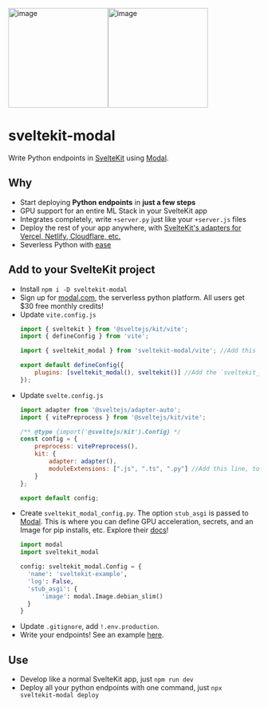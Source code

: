 <img width="200" alt="image" src="https://user-images.githubusercontent.com/20548516/218344678-d41f4c4a-6b1b-48cc-8553-2b9fbe2169d6.png"/><img width="200" alt="image" src="https://user-images.githubusercontent.com/20548516/218344596-1e2e7142-200c-4733-a67c-25c7cfcc36dd.png"/>

# sveltekit-modal
Write Python endpoints in [SvelteKit](https://kit.svelte.dev/) using [Modal](https://modal.com).

## Why
- Start deploying **Python endpoints** in **just a few steps**
- GPU support for an entire ML Stack in your SvelteKit app
- Integrates completely, write `+server.py` just like your `+server.js` files
- Deploy the rest of your app anywhere, with [SvelteKit's adapters for Vercel, Netlify, Cloudflare, etc.](https://kit.svelte.dev/docs/adapters)
- Severless Python with [ease](https://kit.svelte.dev/docs/adapters)

## Add to your SvelteKit project
- Install `npm i -D sveltekit-modal`
- Sign up for [modal.com](https://modal.com/signup), the serverless python platform. All users get $30 free monthly credits!
- Update `vite.config.js`
  ```javascript
  import { sveltekit } from '@sveltejs/kit/vite';
  import { defineConfig } from 'vite';

  import { sveltekit_modal } from 'sveltekit-modal/vite'; //Add this import

  export default defineConfig({
	  plugins: [sveltekit_modal(), sveltekit()] //Add the `sveltekit_modal()` plugin
  });
  ```
- Update `svelte.config.js`
  ```javascript
  import adapter from '@sveltejs/adapter-auto';
  import { vitePreprocess } from '@sveltejs/kit/vite';

  /** @type {import('@sveltejs/kit').Config} */
  const config = {
	  preprocess: vitePreprocess(),
	  kit: {
		  adapter: adapter(),
		  moduleExtensions: [".js", ".ts", ".py"] //Add this line, to resolve +server.py endpoints
	  }
  };

  export default config;
  ```
 - Create `sveltekit_modal_config.py`. The option `stub_asgi` is passed to [Modal](https://modal.com/docs/reference/modal.Stub#asgi). This is where you can define GPU acceleration, secrets, and an Image for pip installs, etc. Explore their [docs](https://modal.com/docs/guide)!
    ```python
    import modal
    import sveltekit_modal

    config: sveltekit_modal.Config = {
      'name': 'sveltekit-example',
      'log': False,
      'stub_asgi': {
          'image': modal.Image.debian_slim()
      }
    }
    ```
  - Update `.gitignore`, add `!.env.production`.
  - Write your endpoints! See an example [here]().

## Use
- Develop like a normal SvelteKit app, just `npm run dev`
- Deploy all your python endpoints with one command, just `npx sveltekit-modal deploy`